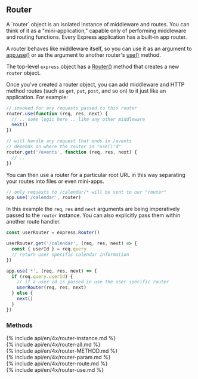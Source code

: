 <h2 id="router">Router</h2>

<section markdown="1">
A `router` object is an isolated instance of middleware and routes. You can think of it
as a "mini-application," capable only of performing middleware and routing
functions. Every Express application has a built-in app router.

A router behaves like middleware itself, so you can use it as an argument to
[app.use()](#app.use) or as the argument to another router's  [use()](#router.use) method.

The top-level `express` object has a [Router()](#express.router) method that creates a new `router` object.

Once you've created a router object, you can add middleware and HTTP method routes (such as `get`, `put`, `post`,
and so on) to it just like an application.  For example:

```js
// invoked for any requests passed to this router
router.use(function (req, res, next) {
  // .. some logic here .. like any other middleware
  next()
})

// will handle any request that ends in /events
// depends on where the router is "use()'d"
router.get('/events', function (req, res, next) {
  // ..
})
```

You can then use a router for a particular root URL in this way separating your routes into files or even mini-apps.

```js
// only requests to /calendar/* will be sent to our "router"
app.use('/calendar', router)
```

In this example the `req`, `res` and `next` arguments are being imperatively passed to the `router` instance. You can also 
explicitly pass them within another route handler.

```js
const userRouter = express.Router()

userRouter.get('/calendar', (req, res, next) => {
  const { userId } = req.query
  // return user specific calendar information
})

app.use('*', (req, res, next) => {
  if (req.query.userId) {
    // if a user id is passed in use the user specific router
    userRouter(req, res, next)
  } else {
    next()
  }
})
```


</section>

<h3 id='router.methods'>Methods</h3>

<section markdown="1">
  {% include api/en/4x/router-instance.md %}
</section>

<section markdown="1">
  {% include api/en/4x/router-all.md %}
</section>

<section markdown="1">
  {% include api/en/4x/router-METHOD.md %}
</section>

<section markdown="1">
  {% include api/en/4x/router-param.md %}
</section>

<section markdown="1">
  {% include api/en/4x/router-route.md %}
</section>

<section markdown="1">
  {% include api/en/4x/router-use.md %}
</section>
